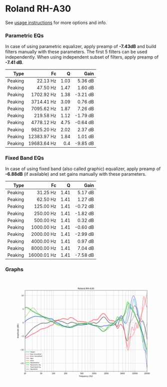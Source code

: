 # Roland RH-A30
See [usage instructions](https://github.com/jaakkopasanen/AutoEq#usage) for more options and info.

### Parametric EQs
In case of using parametric equalizer, apply preamp of **-7.43dB** and build filters manually
with these parameters. The first 5 filters can be used independently.
When using independent subset of filters, apply preamp of **-7.41 dB**.

| Type    | Fc          |    Q | Gain     |
|--------:|------------:|-----:|---------:|
| Peaking | 22.13 Hz    | 1.03 | 5.36 dB  |
| Peaking | 47.50 Hz    | 1.47 | 1.60 dB  |
| Peaking | 1702.92 Hz  | 1.38 | -3.21 dB |
| Peaking | 3714.41 Hz  | 3.09 | 0.76 dB  |
| Peaking | 7095.62 Hz  | 1.87 | 7.26 dB  |
| Peaking | 219.58 Hz   | 1.12 | -1.79 dB |
| Peaking | 4778.12 Hz  | 4.75 | -0.64 dB |
| Peaking | 9825.20 Hz  | 2.02 | 2.37 dB  |
| Peaking | 12383.97 Hz | 1.84 | 1.01 dB  |
| Peaking | 19683.64 Hz | 0.4  | -9.85 dB |

### Fixed Band EQs
In case of using fixed band (also called graphic) equalizer, apply preamp of **-6.88dB**
(if available) and set gains manually with these parameters.

| Type    | Fc          |    Q | Gain     |
|--------:|------------:|-----:|---------:|
| Peaking | 31.25 Hz    | 1.41 | 5.17 dB  |
| Peaking | 62.50 Hz    | 1.41 | 1.27 dB  |
| Peaking | 125.00 Hz   | 1.41 | -0.72 dB |
| Peaking | 250.00 Hz   | 1.41 | -1.82 dB |
| Peaking | 500.00 Hz   | 1.41 | 0.32 dB  |
| Peaking | 1000.00 Hz  | 1.41 | -0.60 dB |
| Peaking | 2000.00 Hz  | 1.41 | -2.99 dB |
| Peaking | 4000.00 Hz  | 1.41 | 0.97 dB  |
| Peaking | 8000.00 Hz  | 1.41 | 7.04 dB  |
| Peaking | 16000.01 Hz | 1.41 | -7.58 dB |

### Graphs
![](./Roland%20RH-A30.png)